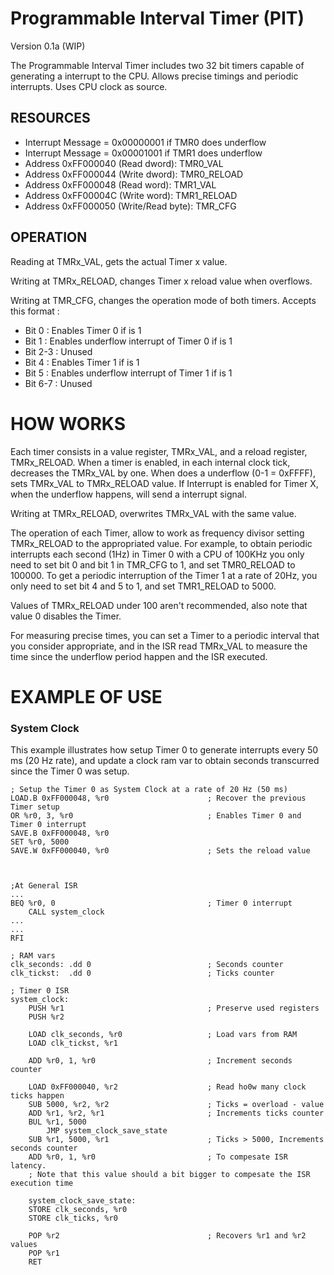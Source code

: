 Programmable Interval Timer (PIT)
================================
Version 0.1a (WIP) 

The Programmable Interval Timer includes two 32 bit timers capable of generating
a interrupt to the CPU. Allows precise timings and periodic interrupts.
Uses CPU clock as source.

RESOURCES
---------

- Interrupt Message = 0x00000001 if TMR0 does underflow
- Interrupt Message = 0x00001001 if TMR1 does underflow
- Address 0xFF000040 (Read dword): TMR0_VAL
- Address 0xFF000044 (Write dword): TMR0_RELOAD
- Address 0xFF000048 (Read word): TMR1_VAL
- Address 0xFF00004C (Write word): TMR1_RELOAD
- Address 0xFF000050 (Write/Read byte): TMR_CFG


OPERATION
---------

Reading at TMRx_VAL, gets the actual Timer x value.

Writing at TMRx_RELOAD, changes Timer x reload value when overflows.

Writing at TMR_CFG, changes the operation mode of both timers. Accepts this
format :

- Bit 0 : Enables Timer 0 if is 1   
- Bit 1 : Enables underflow interrupt of Timer 0 if is 1    
- Bit 2-3 : Unused
- Bit 4 : Enables Timer 1 if is 1   
- Bit 5 : Enables underflow interrupt of Timer 1 if is 1    
- Bit 6-7 : Unused


HOW WORKS
=========

Each timer consists in a value register, TMRx_VAL, and a reload register,
TMRx_RELOAD. When a timer is enabled, in each internal clock tick, decreases the
TMRx_VAL by one. When does a underflow (0-1 = 0xFFFF), sets TMRx_VAL to
TMRx_RELOAD value. If Interrupt is enabled for Timer X, when the underflow
happens, will send a interrupt signal.

Writing at TMRx_RELOAD, overwrites TMRx_VAL with the same value.

The operation of each Timer, allow to work as frequency divisor setting
TMRx_RELOAD to the appropriated value. For example, to obtain periodic interrupts
each second (1Hz) in Timer 0 with a CPU of 100KHz you only need to set bit 0 and bit 1 in TMR_CFG
to 1, and set TMR0_RELOAD to 100000. To get a periodic interruption of the Timer
1 at a rate of 20Hz, you only need to set bit 4 and 5 to 1, and set TMR1_RELOAD
to 5000.

Values of TMRx_RELOAD under 100 aren't recommended, also note that value 0
disables the Timer.

For measuring precise times, you can set a Timer to a periodic interval that you
consider appropriate, and in the ISR read TMRx_VAL to measure the time since the
underflow period happen and the ISR executed.

EXAMPLE OF USE
==============

### System Clock
This example illustrates how setup Timer 0 to generate interrupts every 50 ms (20
Hz rate), and update a clock ram var to obtain seconds transcurred since the
Timer 0 was setup.


    ; Setup the Timer 0 as System Clock at a rate of 20 Hz (50 ms)
    LOAD.B 0xFF000048, %r0                      ; Recover the previous Timer setup
    OR %r0, 3, %r0                              ; Enables Timer 0 and Timer 0 interrupt
    SAVE.B 0xFF000048, %r0
    SET %r0, 5000
    SAVE.W 0xFF000040, %r0                      ; Sets the reload value



    ;At General ISR
    ...
    BEQ %r0, 0                                  ; Timer 0 interrupt
        CALL system_clock
    ...
    ...
    RFI

    ; RAM vars
    clk_seconds: .dd 0                          ; Seconds counter
    clk_tickst:  .dd 0                          ; Ticks counter

    ; Timer 0 ISR
    system_clock:
        PUSH %r1                                ; Preserve used registers
        PUSH %r2

        LOAD clk_seconds, %r0                   ; Load vars from RAM
        LOAD clk_tickst, %r1
        
        ADD %r0, 1, %r0                         ; Increment seconds counter

        LOAD 0xFF000040, %r2                    ; Read ho0w many clock ticks happen
        SUB 5000, %r2, %r2                      ; Ticks = overload - value
        ADD %r1, %r2, %r1                       ; Increments ticks counter
        BUL %r1, 5000                           
            JMP system_clock_save_state
        SUB %r1, 5000, %r1                      ; Ticks > 5000, Increments seconds counter
        ADD %r0, 1, %r0                         ; To compesate ISR latency. 
        ; Note that this value should a bit bigger to compesate the ISR execution time
        
        system_clock_save_state:
        STORE clk_seconds, %r0
        STORE clk_ticks, %r0

        POP %r2                                 ; Recovers %r1 and %r2 values
        POP %r1
        RET

